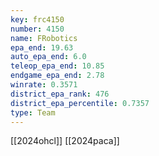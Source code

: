 ```yaml
---
key: frc4150
number: 4150
name: FRobotics
epa_end: 19.63
auto_epa_end: 6.0
teleop_epa_end: 10.85
endgame_epa_end: 2.78
winrate: 0.3571
district_epa_rank: 476
district_epa_percentile: 0.7357
type: Team
---
```

[[2024ohcl]]
[[2024paca]]
